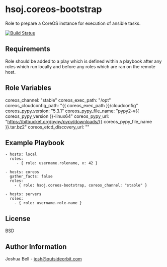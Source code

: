 hsoj.coreos-bootstrap
=========

Role to prepare a CoreOS instance for execution of ansible tasks.

[![Build Status](https://travis-ci.org/hsoj/coreos-bootstrap.svg?branch=master)](https://travis-ci.org/hsoj/coreos-bootstrap)


Requirements
------------

Role should be added to a play which is defined within a playbook after any
roles which run locally and before any roles which are ran on the remote host.

Role Variables
--------------

coreos_channel: "stable"
coreos_exec_path: "/opt"
coreos_cloudconfig_path: "{{ coreos_exec_path }}/cloudconfig"
coreos_pypy_version: "5.3.1"
coreos_pypy_file_name: "pypy2-v{{ coreos_pypy_version }}-linux64"
coreos_pypy_url: "https://bitbucket.org/pypy/pypy/downloads/{{ coreos_pypy_file_name }}.tar.bz2"
coreos_etcd_discovery_url: ""

Example Playbook
----------------

    - hosts: local
      roles:
         - { role: username.rolename, x: 42 }
         
    - hosts: coreos
      gather_facts: false
      roles:
        - { role: hsoj.coreos-bootstrap, coreos_channel: "stable" }
    
    - hosts: servers
      roles:
        - { role: username.role-name }

License
-------

BSD

Author Information
------------------

Joshua Bell - <josh@outsideorbit.com>
